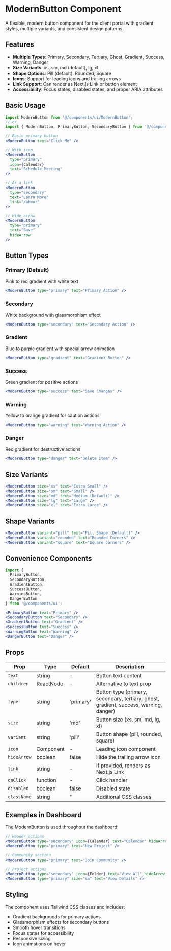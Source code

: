# ModernButton Component

A flexible, modern button component for the client portal with gradient styles, multiple variants, and consistent design patterns.

## Features

- **Multiple Types**: Primary, Secondary, Tertiary, Ghost, Gradient, Success, Warning, Danger
- **Size Variants**: xs, sm, md (default), lg, xl
- **Shape Options**: Pill (default), Rounded, Square
- **Icons**: Support for leading icons and trailing arrows
- **Link Support**: Can render as Next.js Link or button element
- **Accessibility**: Focus states, disabled states, and proper ARIA attributes

## Basic Usage

```jsx
import ModernButton from '@/components/ui/ModernButton';
// or
import { ModernButton, PrimaryButton, SecondaryButton } from '@/components/ui';

// Basic primary button
<ModernButton text="Click Me" />

// With icon
<ModernButton
  type="primary"
  icon={Calendar}
  text="Schedule Meeting"
/>

// As a link
<ModernButton
  type="secondary"
  text="Learn More"
  link="/about"
/>

// Hide arrow
<ModernButton
  type="primary"
  text="Save"
  hideArrow
/>
```

## Button Types

### Primary (Default)

Pink to red gradient with white text

```jsx
<ModernButton type="primary" text="Primary Action" />
```

### Secondary

White background with glassmorphism effect

```jsx
<ModernButton type="secondary" text="Secondary Action" />
```

### Gradient

Blue to purple gradient with special arrow animation

```jsx
<ModernButton type="gradient" text="Gradient Button" />
```

### Success

Green gradient for positive actions

```jsx
<ModernButton type="success" text="Save Changes" />
```

### Warning

Yellow to orange gradient for caution actions

```jsx
<ModernButton type="warning" text="Warning Action" />
```

### Danger

Red gradient for destructive actions

```jsx
<ModernButton type="danger" text="Delete Item" />
```

## Size Variants

```jsx
<ModernButton size="xs" text="Extra Small" />
<ModernButton size="sm" text="Small" />
<ModernButton size="md" text="Medium (Default)" />
<ModernButton size="lg" text="Large" />
<ModernButton size="xl" text="Extra Large" />
```

## Shape Variants

```jsx
<ModernButton variant="pill" text="Pill Shape (Default)" />
<ModernButton variant="rounded" text="Rounded Corners" />
<ModernButton variant="square" text="Square Corners" />
```

## Convenience Components

```jsx
import {
  PrimaryButton,
  SecondaryButton,
  GradientButton,
  SuccessButton,
  WarningButton,
  DangerButton
} from '@/components/ui';

<PrimaryButton text="Primary" />
<SecondaryButton text="Secondary" />
<GradientButton text="Gradient" />
<SuccessButton text="Success" />
<WarningButton text="Warning" />
<DangerButton text="Danger" />
```

## Props

| Prop        | Type      | Default   | Description                                                                           |
| ----------- | --------- | --------- | ------------------------------------------------------------------------------------- |
| `text`      | string    | -         | Button text content                                                                   |
| `children`  | ReactNode | -         | Alternative to text prop                                                              |
| `type`      | string    | 'primary' | Button type (primary, secondary, tertiary, ghost, gradient, success, warning, danger) |
| `size`      | string    | 'md'      | Button size (xs, sm, md, lg, xl)                                                      |
| `variant`   | string    | 'pill'    | Button shape (pill, rounded, square)                                                  |
| `icon`      | Component | -         | Leading icon component                                                                |
| `hideArrow` | boolean   | false     | Hide the trailing arrow icon                                                          |
| `link`      | string    | -         | If provided, renders as Next.js Link                                                  |
| `onClick`   | function  | -         | Click handler                                                                         |
| `disabled`  | boolean   | false     | Disabled state                                                                        |
| `className` | string    | ''        | Additional CSS classes                                                                |

## Examples in Dashboard

The ModernButton is used throughout the dashboard:

```jsx
// Header actions
<ModernButton type="secondary" icon={Calendar} text="Calendar" hideArrow />
<ModernButton type="primary" text="New Project" />

// Community section
<ModernButton type="primary" text="Join Community" />

// Project actions
<ModernButton type="secondary" icon={Folder} text="View All" hideArrow />
<ModernButton type="primary" size="sm" text="View Details" />
```

## Styling

The component uses Tailwind CSS classes and includes:

- Gradient backgrounds for primary actions
- Glassmorphism effects for secondary buttons
- Smooth hover transitions
- Focus states for accessibility
- Responsive sizing
- Icon animations on hover


